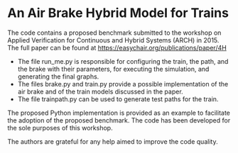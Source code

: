 # An Air Brake Hybrid Model for Trains

The code contains a proposed benchmark submitted to the workshop on Applied Verification for Continuous and Hybrid Systems (ARCH) in 2015. The full paper can be found at https://easychair.org/publications/paper/4H 

 * The file run_me.py is responsible for configuring the train, the path, and the brake with their parameters, for executing the simulation, and generating the final graphs. 
 * The files brake.py and train.py provide a possible implementation of the air brake and of the train models discussed in the paper. 
 * The file trainpath.py can be used to generate test paths for the train.

The proposed Python implementation is provided as an example to facilitate the adoption of the proposed benchmark. 
The code has been developed for the sole purposes of this workshop. 

The authors are grateful for any help aimed to improve the code quality.
